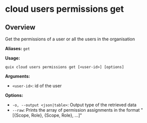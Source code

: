 # cloud users permissions get

## Overview

Get the permissions of a user or all the users in the organisation

**Aliases:** `get`

**Usage:**

```
quix cloud users permissions get [<user-id>] [options]
```

**Arguments:**

- `<user-id>`: id of the user

**Options:**

- `-o, --output <json|table>`: Output type of the retrieved data
- `--raw`: Prints the array of permission assignments in the format "[{Scope, Role}, {Scope, Role}, ...]"

